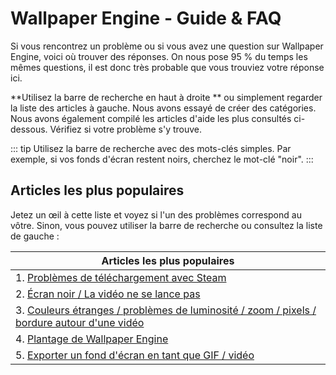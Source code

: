 # Wallpaper Engine - Guide & FAQ
Si vous rencontrez un problème ou si vous avez une question sur Wallpaper Engine, voici où trouver des réponses. On nous pose 95 % du temps les mêmes questions, il est donc très probable que vous trouviez votre réponse ici.

**Utilisez la barre de recherche en haut à droite ** ou simplement regarder la liste des articles à gauche. Nous avons essayé de créer des catégories. Nous avons également compilé les articles d'aide les plus consultés ci-dessous. Vérifiez si votre problème s'y trouve.

::: tip Utilisez la barre de recherche avec des mots-clés simples. Par exemple, si vos fonds d'écran restent noirs, cherchez le mot-clé "noir". :::

## Articles les plus populaires

Jetez un œil à cette liste et voyez si l'un des problèmes correspond au vôtre. Sinon, vous pouvez utiliser la barre de recherche ou consultez la liste de gauche :

| **Articles les plus populaires**                                                                                     |
| -------------------------------------------------------------------------------------------------------------------- |
| 1. [Problèmes de téléchargement avec Steam](steam/download.html)                                                     |
| 2. [Écran noir / La vidéo ne se lance pas](noshow/notplaying.html)                                                   |
| 3. [Couleurs étranges / problèmes de luminosité / zoom / pixels / bordure autour d'une vidéo](videos/artifacts.html) |
| 4. [Plantage de Wallpaper Engine](crash/application)                                                                 |
| 5. [Exporter un fond d'écran en tant que GIF / vidéo](general/export)                                                |